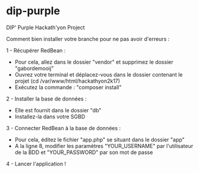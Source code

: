 # dip-purple
DIP' Purple Hackath'yon Project

Comment bien installer votre branche pour ne pas avoir d'erreurs :

1 - Récupérer RedBean :
  * Pour cela, allez dans le dossier "vendor" et supprimez le dossier "gabordemooij"
  * Ouvrez votre terminal et déplacez-vous dans le dossier contenant le projet (cd /var/www/html/hackathyon2k17)
  * Exécutez la commande : "composer install"

2 - Installer la base de données :
  * Elle est fournit dans le dossier "db"
  * Installez-la dans votre SGBD

3 - Connecter RedBean à la base de données :
  * Pour cela, éditez le fichier "app.php" se situant dans le dossier "app"
  * A la ligne 8, modifier les paramètres "YOUR_USERNAME" par l'utilisateur de la BDD et "YOUR_PASSWORD" par son mot de passe
  
4 - Lancer l'application !
